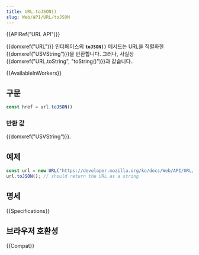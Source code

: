```yaml
---
title: URL.toJSON()
slug: Web/API/URL/toJSON
---
```


{{APIRef("URL API")}}

{{domxref("URL")}} 인터페이스의 **`toJSON()`** 메서드는 URL을 직렬화한 {{domxref("USVString")}}을 반환합니다. 그러나, 사실상 {{domxref("URL.toString", "toString()")}}과 같습니다..

{{AvailableInWorkers}}

## 구문

```js
const href = url.toJSON()
```

### 반환 값

{{domxref("USVString")}}.

## 예제

```js
const url = new URL("https://developer.mozilla.org/ko/docs/Web/API/URL/toString");
url.toJSON(); // should return the URL as a string
```

## 명세

{{Specifications}}

## 브라우저 호환성

{{Compat}}
